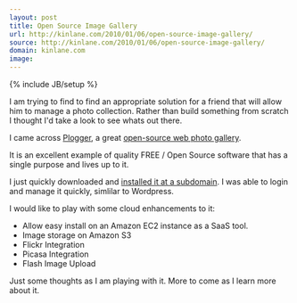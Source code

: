 ```yaml
---
layout: post
title: Open Source Image Gallery
url: http://kinlane.com/2010/01/06/open-source-image-gallery/
source: http://kinlane.com/2010/01/06/open-source-image-gallery/
domain: kinlane.com
image: 
---
```

{% include JB/setup %}<p>I am trying to find to find an appropriate solution for a friend that will allow him to manage a photo collection. Rather than build something from scratch I thought I'd take a look to see whats out there.<p></p>
I came across <a href="http://www.plogger.org/">Plogger</a>, a great <a href="http://www.plogger.org/">open-source web photo gallery</a>.<p></p>
It is an excellent example of quality FREE / Open Source software that has a single purpose and lives up to it.<p></p>
I just quickly downloaded and <a href="http://imagegallery.kinlane.com">installed it at a subdomain</a>. I was able to login and manage it quickly, simlilar to Wordpress.<p></p>
I would like to play with some cloud enhancements to it:
<ul class="mainlist">
	<li>Allow easy install on an Amazon EC2 instance as a SaaS tool.</li>
	<li>Image storage on Amazon S3</li>
	<li>Flickr Integration</li>
	<li>Picasa Integration</li>
	<li>Flash Image Upload</li>
</ul>
Just some thoughts as I am playing with it. More to come as I learn more about it.
</p>
